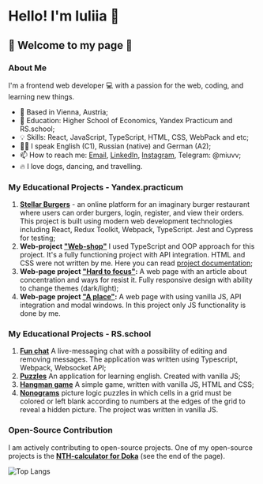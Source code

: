 # Hello! I'm Iuliia 👋 
## 👀 Welcome to my page 👀

### About Me

I'm a frontend web developer 💻 with a passion for the web, coding, and learning new things.

- 📍 Based in Vienna, Austria;
- 🔋 Education: Higher School of Economics, Yandex Practicum and RS.school;
- 💡 Skills: React, JavaScript, TypeScript, HTML, CSS, WebPack and etc;
- 🫶🏻 I speak English (C1), Russian (native) and German (A2);
- 📫 How to reach me: [Email](mailto:iuliia.makarova.au@gmail.com), [LinkedIn](https://www.linkedin.com/in/iuliia-makarova-8b2977263/), [Instagram](https://www.instagram.com/juliasgram_/), Telegram: @miuvv;
- 🔥 I love dogs, dancing, and travelling.

### My Educational Projects - Yandex.practicum

1. **[Stellar Burgers](https://burgers-stellar.netlify.app/)** - an online platform for an imaginary burger restaurant where users can order burgers, login, register, and view their orders. This project is built using modern web development technologies including React, Redux Toolkit, Webpack, TypeScript. Jest and Cypress for testing;
2. **Web-project ["Web-shop"](https://makarovaiuliia.github.io/web-larek-frontend/)** I used TypeScript and OOP approach for this project. It's a fully functioning project with API integration. HTML and CSS were not written by me. Here you can read [project documentation](https://github.com/makarovaiuliia/web-larek-frontend);
3. **Web-page project ["Hard to focus"](https://makarovaiuliia.github.io/slozhno-sosredotochitsya/):** A web page with an article about concentration and ways for resist it. Fully responsive design with ability to change themes (dark/light);
4. **Web-page project ["A place"](https://makarovaiuliia.github.io/mesto-project-ff/):** A web page with using vanilla JS, API integration and modal windows. In this project only JS functionality is done by me.

### My Educational Projects - RS.school

1. **[Fun chat](https://harmonious-kheer-59a1ec.netlify.app/)** A live-messaging chat with a possibility of editing and removing messages. The application was written using Typescript, Webpack, Websocket API;
2. **[Puzzles](https://makarovaiuliia-rss-puzzle.netlify.app/)** An application for learning english. Created with vanilla JS;
3. **[Hangman game](https://makarovaiuliia.github.io/hangman/)** A simple game, written with vanilla JS, HTML and CSS;
4. **[Nonograms](https://rolling-scopes-school.github.io/makarovaiuliia-JSFE2023Q4/nonograms/)** picture logic puzzles in which cells in a grid must be colored or left blank according to numbers at the edges of the grid to reveal a hidden picture. The project was written in vanilla JS.

### Open-Source Contribution

I am actively contributing to open-source projects. One of my open-source projects is the **[NTH-calculator for Doka](https://doka.guide/css/child/)** (see the end of the page).

![Top Langs](https://github-readme-stats.vercel.app/api/top-langs/?username=makarovaiuliia&layout=compact)
